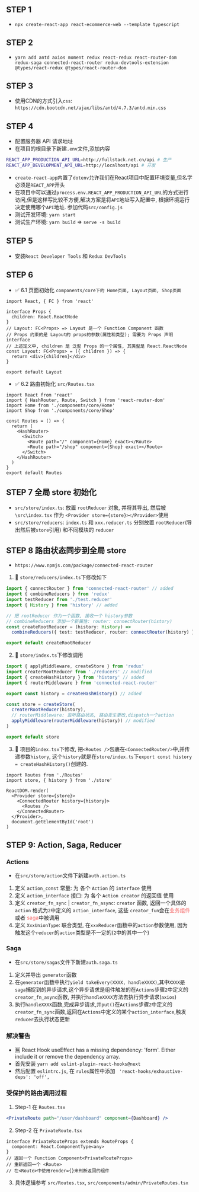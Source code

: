 ## STEP 1
- `npx create-react-app react-ecommerce-web --template typescript`

## STEP 2
- `yarn add antd axios moment redux react-redux react-router-dom redux-saga connected-react-router redux-devtools-extension @types/react-redux @types/react-router-dom`

## STEP 3
- 使用CDN的方式引入`css`: `https://cdn.bootcdn.net/ajax/libs/antd/4.7.3/antd.min.css`

## STEP 4
- 配置服务器 API 请求地址
- 在项目的根目录下新建`.env`文件,添加内容
```bash
REACT_APP_PRODUCTION_API_URL=http://fullstack.net.cn/api # 生产
REACT_APP_DEVELOPMENT_API_URL=http://localhost/api # 开发
```
- `create-react-app`内置了`dotenv`允许我们在React项目中配置环境变量,但名字必须是`REACT_APP`开头
- 在项目中可以通过`process.env.REACT_APP_PRODUCTION_API_URL`的方式进行访问,但是这样写比较不方便,解决方案是将`API`地址写入配置中, 根据环境运行决定使用哪个`API`地址. 参加代码`src/config.js`
- 测试开发环境: `yarn start`
- 测试生产环境: `yarn build` => `serve -s build`

## STEP 5
- 安装`React Developer Tools` 和 `Redux DevTools`

## STEP 6
- ✅ 6.1 页面初始化 `components/core下的 Home页面, Layout页面, Shop页面`
```tsx
import React, { FC } from 'react'

interface Props {
  children: React.ReactNode
}
// Layout: FC<Props> => Layout 是一个 Function Component 函数
// Props 约束的是 Layout的 props的参数(属性和类型); 需要为 Props 声明 interface
// 上述定义中, children 是 泛型 Props 的一个属性, 其类型是 React.ReactNode
const Layout: FC<Props> = ({ children }) => {
  return <div>{children}</div>
}

export default Layout
```


- ✅ 6.2 路由初始化 `src/Routes.tsx`
```tsx
import React from 'react'
import { HashRouter, Route, Switch } from 'react-router-dom'
import Home from './components/core/Home'
import Shop from './components/core/Shop'

const Routes = () => {
  return (
    <HashRouter>
      <Switch>
        <Route path="/" component={Home} exact></Route>
        <Route path="/shop" component={Shop} exact></Route>
      </Switch>
    </HashRouter>
  )
}
export default Routes
```

## STEP 7 全局 store 初始化
- `src/store/index.ts`: 放置 `rootReducer` 对象, 并将其导出, 然后被 `\src\index.tsx` 作为 `<Provider store={store}></Provider>`使用
- `src/store/reducers`: `index.ts` 和 `xxx.reducer.ts` 分别放置 `rootReducer`(导出然后被`store`引用) 和不同模块的 `reducer` 

## STEP 8 路由状态同步到全局 store
- `https://www.npmjs.com/package/connected-react-router`
1. 🔷 `store/reducers/index.ts`下修改如下
```ts
import { connectRouter } from 'connected-react-router' // added
import { combineReducers } from 'redux'
import testReducer from './test.reducer'
import { History } from 'history' // added

// 把 rootReducer 作为一个函数, 接收一个 history参数
// combineReducers 添加一个新属性: router: connectRouter(history)
const createRootReducer = (history: History) =>
  combineReducers({ test: testReducer, router: connectRouter(history) })

export default createRootReducer
```
2. 🔷 `store/index.ts`下修改调用
```js
import { applyMiddleware, createStore } from 'redux'
import createrRootReducer from './reducers' // modified
import { createHashHistory } from 'history' // added
import { routerMiddleware } from 'connected-react-router'

export const history = createHashHistory() // added

const store = createStore(
  createrRootReducer(history),
  // routerMiddleware: 监听路由状态, 路由发生更改,dispatch一个action
  applyMiddleware(routerMiddleware(history)) // modified
) 

export default store
```

3. 🔷 项目的`index.tsx`下修改, 把`<Routes />`包裹在`<ConnectedRouter/>`中,并传递参数`history`, 这个`history`就是在`store/index.ts`下`export const history = createHashHistory()`创建的.

```tsx
import Routes from './Routes'
import store, { history } from './store'

ReactDOM.render(
  <Provider store={store}>
    <ConnectedRouter history={history}>
      <Routes />
    </ConnectedRouter>
  </Provider>,
  document.getElementById('root')
)
```

## STEP 9: Action, Saga, Reducer 

### Actions
- 在`src/store/action`文件下新建`auth.action.ts`
1. 定义 `action_const` 常量: 为 各个 `Action` 的 `interface` 使用
2. 定义 `action_interface` 接口: 为 各个 `Action creator` 的返回值 使用
3. 定义 `creator_fn_sync` | `creator_fn_async`: `creator` 函数, 返回一个具体的 `action` 格式为`2`中定义的 `action_interface`, 这些 `creator_fun`会在<font color="#F56C6C">业务组件</font> 或者 <font color="#F56C6C">saga</font>中被调用
4. 定义 `XxxUnionType`: 联合类型, 在`xxxReducer`函数中的`action`参数使用, 因为触发这个`reducer`的`action`类型是不一定的(`2`中的其中一个)

### Saga
- 在`src/store/sagas`文件下新建`auth.saga.ts`
1. 定义并导出 `generator`函数
2. 在`generator`函数中执行`yield takeEvery(XXXX, handleXXXX)`,其中`XXXX`是`saga`捕捉到的异步请求,这个异步请求是组件触发的在`Actions`步骤`2`中定义的`creator_fn_async`函数, 并执行`handleXXXX`方法去执行异步请求(`axios`)
3. 执行`handleXXXX`函数,完成异步请求,并`put()`在`Actions`步骤`2`中定义的`creator_fn_sync`函数,返回在`Actions`中定义的某个`action_interface`,触发`reducer`去执行状态更新

### 解决警告
- 🈚 React Hook useEffect has a missing dependency: 'form'. Either include it or remove the dependency array.
- 首先安装 `yarn add eslint-plugin-react-hooks@next`
- 然后配置 `eslintrc.js`, 在 `rules`属性中添加 ` 'react-hooks/exhaustive-deps': 'off',`


### 受保护的路由调用过程
1. Step-1 在 `Routes.tsx`
```jsx
<PrivateRoute path="/user/dashboard" component={Dashboard} />
```

2. Step-2 在 `PrivateRoute.tsx`
```tsx
interface PrivateRouteProps extends RouteProps {
  component: React.ComponentType<any>
}
// 返回一个 Function Component<PrivateRouteProps>
// 重新返回一个 <Route>
// 在<Route>中使用render={}来判断返回的组件
```
3. 具体逻辑参考 `src/Routes.tsx`, `src/components/admin/PrivateRoutes.tsx`